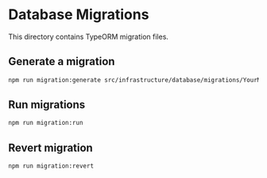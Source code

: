 # Database Migrations

This directory contains TypeORM migration files.

## Generate a migration

```bash
npm run migration:generate src/infrastructure/database/migrations/YourMigrationName
```

## Run migrations

```bash
npm run migration:run
```

## Revert migration

```bash
npm run migration:revert
```
